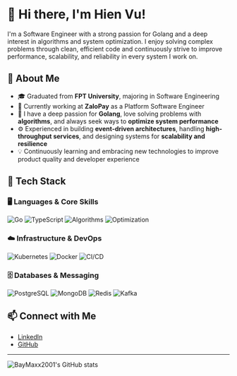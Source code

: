 # 👋 Hi there, I'm Hien Vu!

I'm a Software Engineer with a strong passion for Golang and a deep interest in algorithms and system optimization. I enjoy solving complex problems through clean, efficient code and continuously strive to improve performance, scalability, and reliability in every system I work on.


## 🚀 About Me

- 🎓 Graduated from **FPT University**, majoring in Software Engineering  
- 💼 Currently working at **ZaloPay** as a Platform Software Engineer  
- 🧠 I have a deep passion for **Golang**, love solving problems with **algorithms**, and always seek ways to **optimize system performance**  
- ⚙️ Experienced in building **event-driven architectures**, handling **high-throughput services**, and designing systems for **scalability and resilience**  
- 💡 Continuously learning and embracing new technologies to improve product quality and developer experience

## 🧰 Tech Stack

### 🖥️ Languages & Core Skills
![Go](https://img.shields.io/badge/Go-00ADD8?style=for-the-badge&logo=go&logoColor=white)
![TypeScript](https://img.shields.io/badge/TypeScript-3178C6?style=for-the-badge&logo=typescript&logoColor=white)
![Algorithms](https://img.shields.io/badge/Algorithms-FFA500?style=for-the-badge)
![Optimization](https://img.shields.io/badge/System%20Optimization-28A745?style=for-the-badge)

### ☁️ Infrastructure & DevOps
![Kubernetes](https://img.shields.io/badge/Kubernetes-326CE5?style=for-the-badge&logo=kubernetes&logoColor=white)
![Docker](https://img.shields.io/badge/Docker-2496ED?style=for-the-badge&logo=docker&logoColor=white)
![CI/CD](https://img.shields.io/badge/CI%2FCD-0A0A0A?style=for-the-badge&logo=githubactions&logoColor=white)

### 🗄️ Databases & Messaging
![PostgreSQL](https://img.shields.io/badge/PostgreSQL-336791?style=for-the-badge&logo=postgresql&logoColor=white)
![MongoDB](https://img.shields.io/badge/MongoDB-47A248?style=for-the-badge&logo=mongodb&logoColor=white)
![Redis](https://img.shields.io/badge/Redis-DC382D?style=for-the-badge&logo=redis&logoColor=white)
![Kafka](https://img.shields.io/badge/Kafka-231F20?style=for-the-badge&logo=apachekafka&logoColor=white)

## 📫 Connect with Me

- [LinkedIn](https://www.linkedin.com/in/vutrihien/)
- [GitHub](https://github.com/BayMaxx2001)
---


![BayMaxx2001's GitHub stats](https://github-readme-stats.vercel.app/api?username=BayMaxx2001&show_icons=true&theme=radical)

